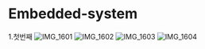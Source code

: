 # Embedded-system
1.첫번째
![IMG_1601](https://github.com/user-attachments/assets/b662857d-9485-431a-82fa-305458a6953c)
![IMG_1602](https://github.com/user-attachments/assets/6e68298a-88bc-47f2-9dfd-9c3a031993aa)
![IMG_1603](https://github.com/user-attachments/assets/aa7ecd08-85ef-4926-b5e0-4cf168a1a068)
![IMG_1604](https://github.com/user-attachments/assets/b62c8c2f-1156-4491-b168-814296611231)
